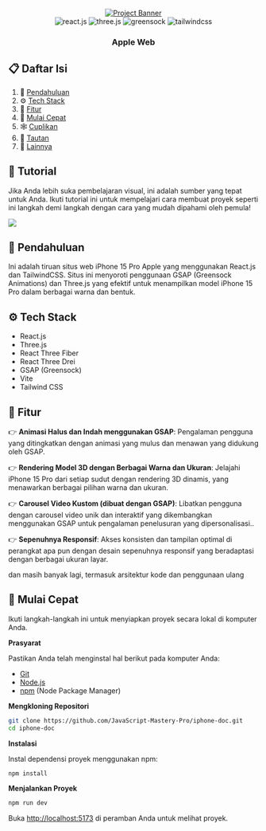 <div align="center">
  <br />
    <a href="https://youtu.be/kRQbRAJ4-Fs" target="_blank">
      <img src="https://i.postimg.cc/37PnQw8n/Image-from.png" alt="Project Banner">
    </a>
  <br />

  <div>
    <img src="https://img.shields.io/badge/-React_JS-black?style=for-the-badge&logoColor=white&logo=react&color=61DAFB" alt="react.js" />
    <img src="https://img.shields.io/badge/-Three_JS-black?style=for-the-badge&logoColor=white&logo=threedotjs&color=000000" alt="three.js" />
    <img src="https://img.shields.io/badge/-GSAP-black?style=for-the-badge&logoColor=white&logo=greensock&color=88CE02" alt="greensock" />
    <img src="https://img.shields.io/badge/-Tailwind_CSS-black?style=for-the-badge&logoColor=white&logo=tailwindcss&color=06B6D4" alt="tailwindcss" />
  </div>

  <h3 align="center">Apple Web</h3>

</div>

## 📋 <a name="table">Daftar Isi</a>

1. 🤖 [Pendahuluan](#introduction)
2. ⚙️ [Tech Stack](#tech-stack)
3. 🔋 [Fitur](#features)
4. 🤸 [Mulai Cepat](#quick-start)
5. 🕸️ [Cuplikan](#snippets)
6. 🔗 [Tautan](#links)
7. 🚀 [Lainnya](#more)

## 🚨 Tutorial

Jika Anda lebih suka pembelajaran visual, ini adalah sumber yang tepat untuk Anda. Ikuti tutorial ini untuk mempelajari cara membuat proyek seperti ini langkah demi langkah dengan cara yang mudah dipahami oleh pemula!

<a href="https://youtu.be/kRQbRAJ4-Fs" target="_blank"><img src="https://github.com/sujatagunale/EasyRead/assets/151519281/1736fca5-a031-4854-8c09-bc110e3bc16d" /></a>

## <a name="introduction">🤖 Pendahuluan</a>

Ini adalah tiruan situs web iPhone 15 Pro Apple yang menggunakan React.js dan TailwindCSS. Situs ini menyoroti penggunaan GSAP (Greensock Animations) dan Three.js yang efektif untuk menampilkan model iPhone 15 Pro dalam berbagai warna dan bentuk.

## <a name="tech-stack">⚙️ Tech Stack</a>

- React.js
- Three.js
- React Three Fiber
- React Three Drei
- GSAP (Greensock)
- Vite
- Tailwind CSS

## <a name="features">🔋 Fitur</a>

👉 **Animasi Halus dan Indah menggunakan GSAP**: Pengalaman pengguna yang ditingkatkan dengan animasi yang mulus dan menawan yang didukung oleh GSAP.

👉 **Rendering Model 3D dengan Berbagai Warna dan Ukuran**: Jelajahi iPhone 15 Pro dari setiap sudut dengan rendering 3D dinamis, yang menawarkan berbagai pilihan warna dan ukuran.

👉 **Carousel Video Kustom (dibuat dengan GSAP)**: Libatkan pengguna dengan carousel video unik dan interaktif yang dikembangkan menggunakan GSAP untuk pengalaman penelusuran yang dipersonalisasi..

👉 **Sepenuhnya Responsif**: Akses konsisten dan tampilan optimal di perangkat apa pun dengan desain sepenuhnya responsif yang beradaptasi dengan berbagai ukuran layar.

dan masih banyak lagi, termasuk arsitektur kode dan penggunaan ulang

## <a name="quick-start">🤸 Mulai Cepat</a>

Ikuti langkah-langkah ini untuk menyiapkan proyek secara lokal di komputer Anda.

**Prasyarat**

Pastikan Anda telah menginstal hal berikut pada komputer Anda:

- [Git](https://git-scm.com/)
- [Node.js](https://nodejs.org/en)
- [npm](https://www.npmjs.com/) (Node Package Manager)

**Mengkloning Repositori**

```bash
git clone https://github.com/JavaScript-Mastery-Pro/iphone-doc.git
cd iphone-doc
```

**Instalasi**

Instal dependensi proyek menggunakan npm:

```bash
npm install
```

**Menjalankan Proyek**

```bash
npm run dev
```

Buka [http://localhost:5173](http://localhost:5173) di peramban Anda untuk melihat proyek.
